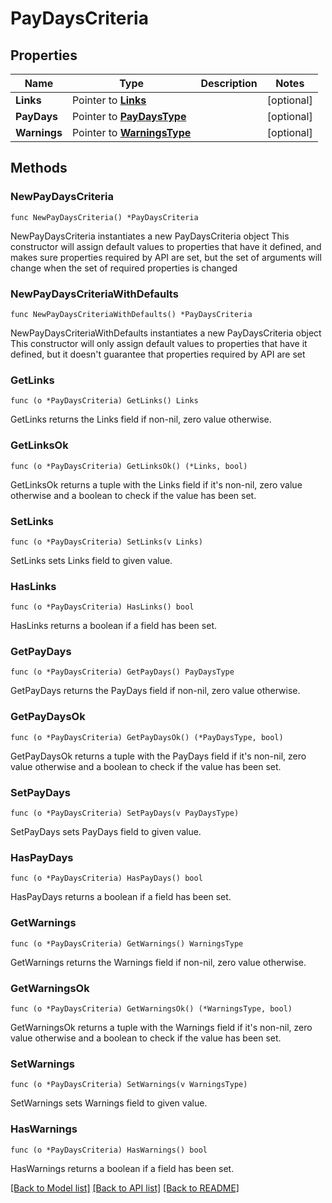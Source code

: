 # PayDaysCriteria

## Properties

Name | Type | Description | Notes
------------ | ------------- | ------------- | -------------
**Links** | Pointer to [**Links**](Links.md) |  | [optional] 
**PayDays** | Pointer to [**PayDaysType**](PayDaysType.md) |  | [optional] 
**Warnings** | Pointer to [**WarningsType**](WarningsType.md) |  | [optional] 

## Methods

### NewPayDaysCriteria

`func NewPayDaysCriteria() *PayDaysCriteria`

NewPayDaysCriteria instantiates a new PayDaysCriteria object
This constructor will assign default values to properties that have it defined,
and makes sure properties required by API are set, but the set of arguments
will change when the set of required properties is changed

### NewPayDaysCriteriaWithDefaults

`func NewPayDaysCriteriaWithDefaults() *PayDaysCriteria`

NewPayDaysCriteriaWithDefaults instantiates a new PayDaysCriteria object
This constructor will only assign default values to properties that have it defined,
but it doesn't guarantee that properties required by API are set

### GetLinks

`func (o *PayDaysCriteria) GetLinks() Links`

GetLinks returns the Links field if non-nil, zero value otherwise.

### GetLinksOk

`func (o *PayDaysCriteria) GetLinksOk() (*Links, bool)`

GetLinksOk returns a tuple with the Links field if it's non-nil, zero value otherwise
and a boolean to check if the value has been set.

### SetLinks

`func (o *PayDaysCriteria) SetLinks(v Links)`

SetLinks sets Links field to given value.

### HasLinks

`func (o *PayDaysCriteria) HasLinks() bool`

HasLinks returns a boolean if a field has been set.

### GetPayDays

`func (o *PayDaysCriteria) GetPayDays() PayDaysType`

GetPayDays returns the PayDays field if non-nil, zero value otherwise.

### GetPayDaysOk

`func (o *PayDaysCriteria) GetPayDaysOk() (*PayDaysType, bool)`

GetPayDaysOk returns a tuple with the PayDays field if it's non-nil, zero value otherwise
and a boolean to check if the value has been set.

### SetPayDays

`func (o *PayDaysCriteria) SetPayDays(v PayDaysType)`

SetPayDays sets PayDays field to given value.

### HasPayDays

`func (o *PayDaysCriteria) HasPayDays() bool`

HasPayDays returns a boolean if a field has been set.

### GetWarnings

`func (o *PayDaysCriteria) GetWarnings() WarningsType`

GetWarnings returns the Warnings field if non-nil, zero value otherwise.

### GetWarningsOk

`func (o *PayDaysCriteria) GetWarningsOk() (*WarningsType, bool)`

GetWarningsOk returns a tuple with the Warnings field if it's non-nil, zero value otherwise
and a boolean to check if the value has been set.

### SetWarnings

`func (o *PayDaysCriteria) SetWarnings(v WarningsType)`

SetWarnings sets Warnings field to given value.

### HasWarnings

`func (o *PayDaysCriteria) HasWarnings() bool`

HasWarnings returns a boolean if a field has been set.


[[Back to Model list]](../README.md#documentation-for-models) [[Back to API list]](../README.md#documentation-for-api-endpoints) [[Back to README]](../README.md)


